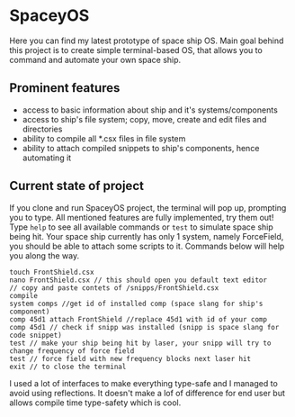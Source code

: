 # SpaceyOS

Here you can find my latest prototype of space ship OS. Main goal behind this project is to create simple terminal-based OS, that allows you to command and automate your own space ship. 

## Prominent features

* access to basic information about ship and it's systems/components
* access to ship's file system; copy, move, create and edit files and directories
* ability to compile all *.csx files in file system
* ability to attach compiled snippets to ship's components, hence automating it

## Current state of project

If you clone and run SpaceyOS project, the terminal will pop up, prompting you to type. All mentioned features are fully implemented, try them out! Type `help` to see all available commands or `test` to simulate space ship being hit. Your space ship currently has only 1 system, namely ForceField, you should be able to attach some scripts to it. Commands below will help you along the way.

```
touch FrontShield.csx
nano FrontShield.csx // this should open you default text editor
// copy and paste contets of /snipps/FrontShield.csx
compile
system comps //get id of installed comp (space slang for ship's component)
comp 45d1 attach FrontShield //replace 45d1 with id of your comp
comp 45d1 // check if snipp was installed (snipp is space slang for code snippet)
test // make your ship being hit by laser, your snipp will try to change frequency of force field
test // force field with new frequency blocks next laser hit
exit // to close the terminal
```

I used a lot of interfaces to make everything type-safe and I managed to avoid using reflections. It doesn't make a lof of difference for end user but allows compile time type-safety which is cool.
